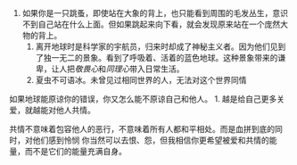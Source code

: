 1. 如果你是一只跳蚤，即使站在大象的背上，也只能看到周围的毛发丛生，意识不到自己站在什么上面。但如果跳起来向下看，就会发现原来站在一个庞然大物的背上。
	1. 离开地球时是科学家的宇航员，归来时却成了神秘主义者。因为他们见到了独一无二的景象。看到了呼吸着、活着的蓝色地球。这种景象带来的谦卑，让人把*敬畏心*和*同理心*带入日常生活。
	2. 夏虫不可语冰。未曾见过相同世界的人，无法对这个世界同情

如果地球能原谅你的错误，你又怎么能不原谅自己和他人。
	1. 越是给自己更多关爱，就越能对他人共情。

共情不意味着包容他人的恶行，不意味着所有人都和平相处。而是血拼到底的同时，对他们感到怜悯
你当然可以去恨、怨，但我相信你更希望被爱和共情的能量，而不是它们的能量充满自身。